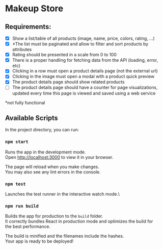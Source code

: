 # Makeup Store
  
## Requirements: 

- [x] Show a list/table of all products (image, name, price, colors, rating, ...)
- [x] *The list must be paginated and allow to filter and sort products by attributes
- [x] Rating should be presented in a scale from 0 to 100
- [x] There is a proper handling for fetching data from the API (loading, error, etc)
- [x] Clicking in a row must open a product details page (not the external url)
- [x] Clicking in the image must open a modal with a product quick preview
- [x] The product details page should show related products
- [ ] The product details page should have a counter for page visualizations, updated every time this page is viewed and saved using a web service 
  
*not fully functional

## Available Scripts

In the project directory, you can run:

### `npm start`

Runs the app in the development mode.\
Open [http://localhost:3000](http://localhost:3000) to view it in your browser.

The page will reload when you make changes.\
You may also see any lint errors in the console.

### `npm test`

Launches the test runner in the interactive watch mode.\

### `npm run build`

Builds the app for production to the `build` folder.\
It correctly bundles React in production mode and optimizes the build for the best performance.

The build is minified and the filenames include the hashes.\
Your app is ready to be deployed!



